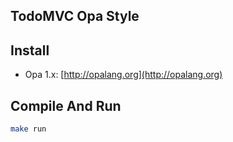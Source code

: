 TodoMVC Opa Style
-----------------

## Install 

- Opa 1.x: [http://opalang.org](http://opalang.org)

## Compile And Run

```bash
make run
```
